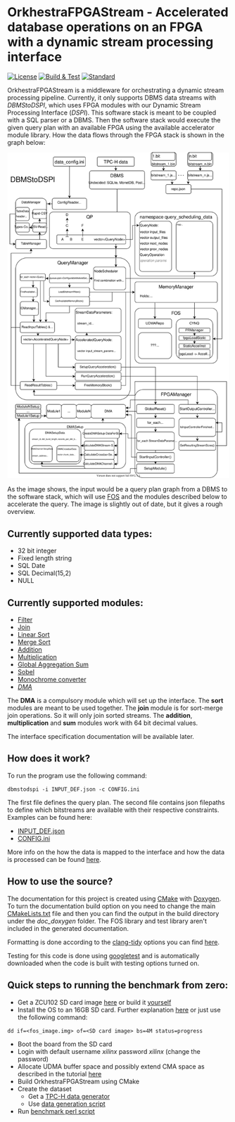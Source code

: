 # OrkhestraFPGAStream - Accelerated database operations on an FPGA with a dynamic stream processing interface

[![License](https://img.shields.io/github/license/FPGA-Research-Manchester/OrkhestraFPGAStream)](https://opensource.org/licenses/Apache-2.0)
[![Build & Test](https://github.com/FPGA-Research-Manchester/OrkhestraFPGAStream/actions/workflows/cmake.yml/badge.svg)](https://github.com/FPGA-Research-Manchester/OrkhestraFPGAStream/actions)
[![Standard](https://img.shields.io/badge/C%2B%2B-17-blue.svg)](https://en.wikipedia.org/wiki/C%2B%2B17)

OrkhestraFPGAStream is a middleware for orchestrating a dynamic stream processing pipeline. Currently, it only supports DBMS data streams with *DBMStoDSPI*, which uses FPGA modules with our Dynamic Stream Processing Interface (*DSPI*). This software stack is meant to be coupled with a SQL parser or a DBMS. Then the software stack would execute the given query plan with an available FPGA using the available accelerator module library. How the data flows through the FPGA stack is shown in the graph below:

![DBMStoDSPI source layout](./docs/DBMStoDSPI_graph.svg)

As the image shows, the input would be a query plan graph from a DBMS to the software stack, which will use [FOS](https://github.com/FPGA-Research-Manchester/fos) and the modules described below to accelerate the query. The image is slightly out of date, but it gives a rough overview.

## Currently supported data types:

- 32 bit integer
- Fixed length string
- SQL Date
- SQL Decimal(15,2)
- NULL

## Currently supported modules:

- [Filter](https://docs.google.com/document/d/1aYy9Etr1Ixwe3E7jI4mP0RaP6_JUYoRPTvVph6-HNGM/view)
- [Join](https://docs.google.com/document/d/1r0RVhj606VpfFN-_qD-pGoYDA3DNoBDvr2w0ZUhhkLU/view)
- [Linear Sort](https://docs.google.com/document/d/1rDDLILdMLcuyK8YAFJgvJH6Eq8vFAtm5XBoBC7NX44E/view)
- [Merge Sort](https://docs.google.com/document/d/1PdNX-QX6q9c99VxUFVUgqroxa9sadZm0mU3asQ_sdqQ/view)
- [Addition](https://docs.google.com/document/d/1z2pN-B5mMqBWMHZfsHWlNOEh4y0oQSoJJaQwMiRgKD8/view)
- [Multiplication](https://docs.google.com/document/d/13FvDpvQOcqsJmrKadfZ0wl7sOHxVujxV2PWCQ0EDBH0/view)
- [Global Aggregation Sum](https://docs.google.com/document/d/17INhz4SAK0X97FyJYAxEcWI2qQLcixy8q_eU_KDbDEw/view)
- [Sobel](https://docs.google.com/document/d/1u52Lgn-IQf6aunBRBpJoGi7Sql6Azs4kKVbnnr6M0TE/view)
- [Monochrome converter](https://docs.google.com/document/d/1Q4I0nCbbSqsFrv18iH-wz8p9lwfChO2P7XYtVB4AZ7o/view)
- [*DMA*](https://docs.google.com/document/d/1cxJLcjkrTCrByOmtiYwsu4Ptbp78npZbajhQ878ixp0/view)

The **DMA** is a compulsory module which will set up the interface.
The **sort** modules are meant to be used together.
The **join** module is for sort-merge join operations. So it will only join sorted streams.
The **addition**, **multiplication** and **sum** modules work with 64 bit decimal values.

The interface specification documentation will be available later.

## How does it work?

To run the program use the following command:

```
dbmstodspi -i INPUT_DEF.json -c CONFIG.ini
```

The first file defines the query plan. The second file contains json filepaths to define which bitstreams are available with their respective constraints. Examples can be found here:

* [INPUT_DEF.json](./resources/input_defs/TPCH_Q19_SF01.json)
* [CONFIG.ini](./resources/config.ini)

More info on the how the data is mapped to the interface and how the data is processed can be found [here](./docs/README.md).

## How to use the source?

The documentation for this project is created using [CMake](https://cmake.org/cmake/help/latest/guide/tutorial/index.html) with [Doxygen](https://www.doxygen.nl/manual/starting.html). To turn the documentation build option on you need to change the main [CMakeLists.txt](./CMakeLists.txt) file and then you can find the output in the build directory under the *doc_doxygen* folder. The FOS library and test library aren't included in the generated documentation.

Formatting is done according to the [clang-tidy](https://clang.llvm.org/extra/clang-tidy/) options you can find [here](./.clang-tidy).

Testing for this code is done using [googletest](https://github.com/google/googletest) and is automatically downloaded when the code is built with testing options turned on.

## Quick steps to running the benchmark from zero:

* Get a ZCU102 SD card image [here](https://github.com/FPGA-Research-Manchester/fos/blob/fdac37e188e217293d296d9973c22500c8a4367c/sd_card_images/README.md) or build it [yourself](https://github.com/FPGA-Research-Manchester/fos/blob/fdac37e188e217293d296d9973c22500c8a4367c/sd_card_images/build/README.md)
* Install the OS to an 16GB SD card. Further explanation [here](https://raspberrypi.stackexchange.com/questions/931/how-do-i-install-an-os-image-onto-an-sd-card) or just use the following command:

```
dd if=<fos_image.img> of=<SD card image> bs=4M status=progress
```

* Boot the board from the SD card
* Login with default username *xilinx* password *xilinx* (change the password)
* Allocate UDMA buffer space and possibly extend CMA space as described in the tutorial [here](./docs/memory_allocation.md)
* Build OrkhestraFPGAStream using CMake
* Create the dataset 
  * Get a [TPC-H data generator](https://github.com/databricks/tpch-dbgen) 
  * Use [data generation script](./resources/benchmark/generate_data.sh)
* Run [benchmark perl script](./resources/benchmark/benchmark.pl)